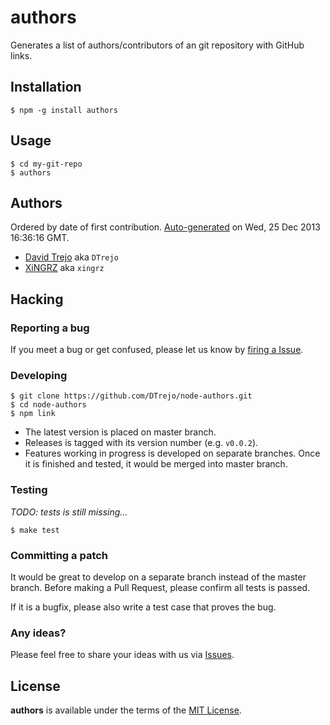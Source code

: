 authors
==========

Generates a list of authors/contributors of an git repository with GitHub links.

## Installation

```
$ npm -g install authors
```


## Usage

```
$ cd my-git-repo
$ authors
```

## Authors

Ordered by date of first contribution. [Auto-generated](https://github.com/dtrejo/node-authors) on Wed, 25 Dec 2013 16:36:16 GMT.

- [David Trejo](https://github.com/DTrejo) aka `DTrejo`
- [XiNGRZ](https://github.com/xingrz) aka `xingrz`


## Hacking

### Reporting a bug

If you meet a bug or get confused, please let us know by [firing a Issue](https://github.com/DTrejo/node-authors/issues/new).

### Developing

```
$ git clone https://github.com/DTrejo/node-authors.git
$ cd node-authors
$ npm link
```

- The latest version is placed on master branch.
- Releases is tagged with its version number (e.g. `v0.0.2`).
- Features working in progress is developed on separate branches. Once it is finished and tested, it would be merged into master branch.

### Testing

_TODO: tests is still missing..._

```
$ make test
```

### Committing a patch

It would be great to develop on a separate branch instead of the master branch. Before making a Pull Request, please confirm all tests is passed.

If it is a bugfix, please also write a test case that proves the bug.

### Any ideas?

Please feel free to share your ideas with us via [Issues](https://github.com/DTrejo/node-authors/issues).


## License

**authors** is available under the terms of the [MIT License](LICENSE).
